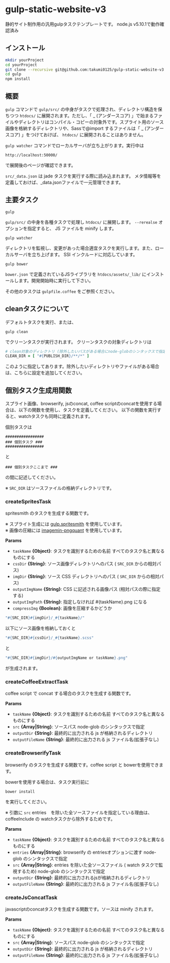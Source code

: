 gulp-static-website-v3
===============================

静的サイト制作用の汎用gulpタスクテンプレートです。
node.js v5.10.1で動作確認済み

## インストール
```bash
mkdir yourProject
cd yourProject
git clone --recursive git@github.com:takumi0125/gulp-static-website-v3.git .
cd gulp
npm install
```


## 概要

`gulp` コマンドで `gulp/src/` の中身がタスクで処理され、ディレクトリ構造を保ちつつ `htdocs/` に展開されます。ただし、「 _ (アンダースコア) 」で始まるファイルやディレクトリはコンパイル・コピーの対象外です。スプライト用のソース画像を格納するディレクトリや、Sassで@import するファイルは「 _ (アンダースコア) 」をつけておけば、 `htdocs/` に展開されることはありません。

`gulp watcher` コマンドでローカルサーバが立ち上がります。実行中は
```
http://localhost:50000/
```
で展開後のページが確認できます。

`src/_data.json` は jade タスクを実行する際に読み込まれます。
メタ情報等を定義しておけば、_data.jsonファイルで一元管理できます。

## 主要タスク

```
gulp
```
`gulp/src/` の中身を各種タスクで処理し `htdocs/` に展開します。
`--rerealse` オプションを指定すると、 JS ファイルを minify します。

```
gulp watcher
```
ディレクトリを監視し、変更があった場合適宜タスクを実行します。また、ローカルサーバを立ち上げます。
SSI インクルードに対応しています。

```
gulp bower
```
`bower.json` で定義されているJSライブラリを `htdocs/assets/_lib/` にインストールします。開発開始時に実行して下さい。


その他のタスクは `gulpfile.coffee` をご参照ください。


## cleanタスクについて
デフォルトタスクを実行、または、

```
gulp clean
```

でクリーンタスクが実行されます。
クリーンタスクの対象ディレクトリは

```coffeescript
# clean対象のディレクトリ (除外したいパスがある場合にnode-globのシンタックスで指定)
CLEAN_DIR = [ "#{PUBLISH_DIR}/**/*" ]
```

このように指定してあります。除外したいディレクトリやファイルがある場合は、こちらに設定を追加してください。


## 個別タスク生成用関数

スプライト画像、browserify, jsのconcat, coffee scriptのconcatを使用する場合は、以下の関数を使用し、タスクを定義してください。
以下の関数を実行すると、watchタスクも同時に定義されます。

個別タスクは

```
#################
### 個別タスク ###
#################
```

と

```
### 個別タスクここまで ###
```

の間に記述してください。


※ `SRC_DIR` はソースファイルの格納ディレクトリです。


### createSpritesTask

spritesmith のタスクを生成する関数です。

※ スプライト生成には <a href="https://github.com/twolfson/gulp.spritesmith" target="_blank"> gulp.spritesmith</a> を使用しています。<br>
※ 画像の圧縮には <a href="https://github.com/imagemin/imagemin-pngquant" target="_blank">imagemin-pngquant</a> を使用しています。

**Params**

 - `taskName` **{Object}**: タスクを識別するための名前 すべてのタスク名と異なるものにする
 - `cssDir` **{String}**: ソース画像ディレクトリへのパス ( `SRC_DIR` からの相対パス)
 - `imgDir` **{String}**: ソース CSS ディレクトリへのパス ( `SRC_DIR` からの相対パス)
 - `outputImgName` **{String}**: CSS に記述される画像パス (相対パスの際に指定する)
 - `outputImgPath` **{String}**: 指定しなければ #{taskName}.png になる
 - `compressImg` **{Boolean}**: 画像を圧縮するかどうか

```coffeescript
"#{SRC_DIR}#{imgDir}/_#{taskName}/"
```
以下にソース画像を格納しておくと
```coffeescript
"#{SRC_DIR}#{cssDir}/_#{taskName}.scss"
```
と
```coffeescript
"#{SRC_DIR}#{imgDir}/#{outputImgName or taskName}.png"
```
が生成されます。

### createCoffeeExtractTask

coffee script で concat する場合のタスクを生成する関数です。

**Params**

 - `taskName` **{Object}**: タスクを識別するための名前 すべてのタスク名と異なるものにする
 - `src` **{Array|String}**: ソースパス node-glob のシンタックスで指定
 - `outputDir` **{String}**: 最終的に出力される js が格納されるディレクトリ
 - `outputFileName` **{String}**: 最終的に出力される js ファイル名(拡張子なし)

### createBrowserifyTask
browserify のタスクを生成する関数です。coffee script と bowerを使用できます。

bowerを使用する場合は、タスク実行前に
```
bower install
```
を実行してください。

※ 引数に `src` entries　を除いた全ソースファイルを指定している理由は、coffeeInclude の watchタスクから除外するためです。

**Params**

 - `taskName` **{Object}**: タスクを識別するための名前 すべてのタスク名と異なるものにする
 - `entries` **{Array|String}**: browserify の entriesオプションに渡す node-glob のシンタックスで指定
 - `src` **{Array|String}**: entries を除いた全ソースファイル ( watch タスクで監視するため) node-glob のシンタックスで指定
 - `outputDir` **{String}**: 最終的に出力されるjsが格納されるディレクトリ
 - `outputFileName` **{String}**: 最終的に出力される js ファイル名(拡張子なし)


### createJsConcatTask

javascriptのconcatタスクを生成する関数です。ソースは minify されます。

**Params**

 - `taskName` **{Object}**: タスクを識別するための名前 すべてのタスク名と異なるものにする
 - `src` **{Array|String}**: ソースパス node-glob のシンタックスで指定
 - `outputDir` **{String}**: 最終的に出力される js が格納されるディレクトリ
 - `outputFileName` **{String}**: 最終的に出力される js ファイル名(拡張子なし)
